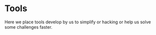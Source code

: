 # Tools
Here we place tools develop by us to simplify or hacking or help us solve some challenges faster.

